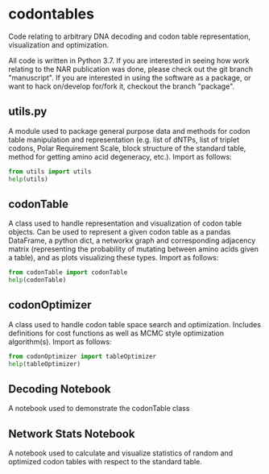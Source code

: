 # codontables
Code relating to arbitrary DNA decoding and codon table representation, visualization and optimization.

All code is written in Python 3.7. If you are interested in seeing how work relating to the NAR publication was done, please check out the git branch "manuscript". If you are interested in using the software as a package, or want to hack on/develop for/fork it, checkout the branch "package".

## utils.py
A module used to package general purpose data and methods for codon table manipulation and representation (e.g. list of dNTPs, list of triplet codons, Polar Requirement Scale, block structure of the standard table, method for getting amino acid degeneracy, etc.). Import as follows:
```python
from utils import utils
help(utils)
```
## codonTable
A class used to handle representation and visualization of codon table objects. Can be used to represent a given codon table as a pandas DataFrame, a python dict, a networkx graph and corresponding adjacency matrix (representing the probability of mutating between amino acids given a table), and as plots visualizing these types. Import as follows:
```python
from codonTable import codonTable
help(codonTable)
```

## codonOptimizer
A class used to handle codon table space search and optimization. Includes definitions for cost functions as well as MCMC style optimization algorithm(s). Import as follows:
```python
from codonOptimizer import tableOptimizer
help(tableOptimizer)
```

## Decoding Notebook
A notebook used to demonstrate the codonTable class

## Network Stats Notebook
A notebook used to calculate and visualize statistics of random and optimized codon tables with respect to the standard table.
